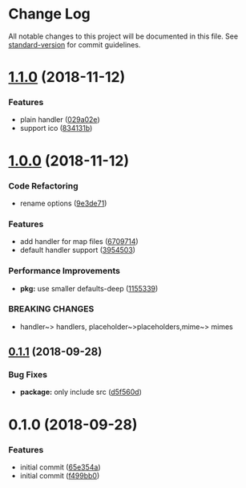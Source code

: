 # Change Log

All notable changes to this project will be documented in this file. See [standard-version](https://github.com/conventional-changelog/standard-version) for commit guidelines.

<a name="1.1.0"></a>
# [1.1.0](https://github.com/nuxt/serve-placeholder/compare/v1.0.0...v1.1.0) (2018-11-12)


### Features

* plain handler ([029a02e](https://github.com/nuxt/serve-placeholder/commit/029a02e))
* support ico ([834131b](https://github.com/nuxt/serve-placeholder/commit/834131b))



<a name="1.0.0"></a>
# [1.0.0](https://github.com/nuxt/serve-placeholder/compare/v0.1.1...v1.0.0) (2018-11-12)


### Code Refactoring

* rename options ([9e3de71](https://github.com/nuxt/serve-placeholder/commit/9e3de71))


### Features

* add handler for map files ([6709714](https://github.com/nuxt/serve-placeholder/commit/6709714))
* default handler support ([3954503](https://github.com/nuxt/serve-placeholder/commit/3954503))


### Performance Improvements

* **pkg:** use smaller defaults-deep ([1155339](https://github.com/nuxt/serve-placeholder/commit/1155339))


### BREAKING CHANGES

* handler~> handlers, placeholder~>placeholders,mime~> mimes



<a name="0.1.1"></a>
## [0.1.1](https://github.com/nuxt/serve-placeholder/compare/v0.1.0...v0.1.1) (2018-09-28)


### Bug Fixes

* **package:** only include src ([d5f560d](https://github.com/nuxt/serve-placeholder/commit/d5f560d))



<a name="0.1.0"></a>
# 0.1.0 (2018-09-28)


### Features

* initial commit ([65e354a](https://github.com/nuxt/serve-placeholder/commit/65e354a))
* initial commit ([f499bb0](https://github.com/nuxt/serve-placeholder/commit/f499bb0))

